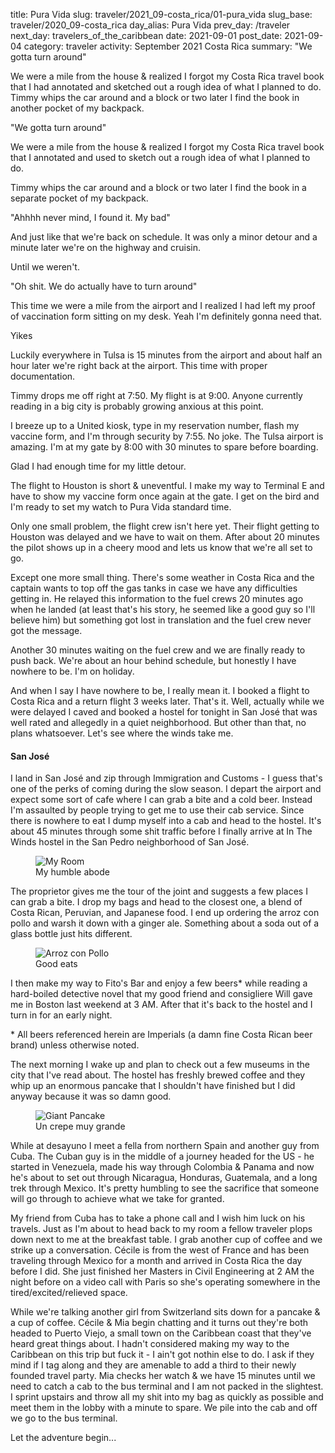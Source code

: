 title: Pura Vida
slug: traveler/2021_09-costa_rica/01-pura_vida
slug_base: traveler/2020_09-costa_rica
day_alias: Pura Vida
prev_day: /traveler
next_day: travelers_of_the_caribbean
date: 2021-09-01
post_date: 2021-09-04
category: traveler
activity: September 2021 Costa Rica
summary: "We gotta turn around"<p>We were a mile from the house & realized I forgot my Costa Rica travel book that I had annotated and sketched out a rough idea of what I planned to do. Timmy whips the car around and a block or two later I find the book in another pocket of my backpack.</p>

"We gotta turn around"

We were a mile from the house & realized I forgot my Costa Rica travel book
that I annotated and used to sketch out a rough idea of what I planned to do.

Timmy whips the car around and a block or two later I find the book in a separate 
pocket of my backpack.

"Ahhhh never mind, I found it. My bad"

And just like that we're back on schedule. It was only a minor detour and a
minute later we're on the highway and cruisin.

Until we weren't.

"Oh shit. We do actually have to turn around"

This time we were a mile from the airport and I realized I had left my proof
of vaccination form sitting on my desk. Yeah I'm definitely gonna need that.

Yikes

Luckily everywhere in Tulsa is 15 minutes from the airport and about half an
hour later we're right back at the airport. This time with proper documentation.

Timmy drops me off right at 7:50. My flight is at 9:00. Anyone currently reading
in a big city is probably growing anxious at this point.

I breeze up to a United kiosk, type in my reservation number, flash my
vaccine form, and I'm through security by 7:55. No joke. The Tulsa airport is
amazing. I'm at my gate by 8:00 with 30 minutes to spare before boarding.

Glad I had enough time for my little detour.

The flight to Houston is short & uneventful. I make my way to Terminal E and have to
show my vaccine form once again at the gate. I get on the bird and I'm ready to
set my watch to Pura Vida standard time.

Only one small problem, the flight crew isn't here yet. Their flight getting to
Houston was delayed and we have to wait on them. After about 20 minutes the
pilot shows up in a cheery mood and lets us know that we're all set to go.

Except one more small thing. There's some weather in Costa Rica and the captain
wants to top off the gas tanks in case we have any difficulties getting in.
He relayed this information to the fuel crews 20 minutes ago when he landed (at
least that's his story, he seemed like a good guy so I'll believe him) but
something got lost in translation and the fuel crew never got the message.

Another 30 minutes waiting on the fuel crew and we are finally ready to push
back. We're about an hour behind schedule, but honestly I have nowhere to be.
I'm on holiday.

And when I say I have nowhere to be, I really mean it. I booked a flight to
Costa Rica and a return flight 3 weeks later. That's it. Well, actually while we
were delayed I caved and booked a hostel for tonight in San Jos&eacute; that was
well rated and allegedly in a quiet neighborhood. But other than that, no plans
whatsoever. Let's see where the winds take me.

<h4 class="article-subheader">San Jos&eacute;</h4>

I land in San Jos&eacute; and zip through Immigration and Customs - I guess that's
one of the perks of coming during the slow season. I depart the airport and
expect some sort of cafe where I can grab a bite and a cold beer. Instead I'm
assaulted by people trying to get me to use their cab service. Since there is
nowhere to eat I dump myself into a cab and head to the hostel. It's about 45
minutes through some shit traffic before I finally arrive at In The Winds hostel
in the San Pedro neighborhood of San Jos&eacute;.

<figure class="figure">
	<img class="figure-img img-fluid rounded" src="/theme/images/traveler/2021_09-costa_rica/itw_room.JPEG" alt="My Room">
	<figcaption class="figure-caption">My humble abode</figcaption>
</figure>

The proprietor gives me the tour
of the joint and suggests a few places I can grab a bite. I drop my bags and
head to the closest one, a blend of Costa Rican, Peruvian, and Japanese food. I
end up ordering the arroz con pollo and warsh it down with a
ginger ale. Something about a soda out of a glass bottle just hits different.

<figure class="figure">
	<img class="figure-img img-fluid rounded" src="/theme/images/traveler/2021_09-costa_rica/arroz_con_pollo.JPEG" alt="Arroz con Pollo">
	<figcaption class="figure-caption">Good eats</figcaption>
</figure>

I then make my way to Fito's Bar and enjoy a few beers* while reading a
hard-boiled detective novel that my good friend and consigliere Will gave me in
Boston last weekend at 3 AM.
After that it's back to the hostel and I turn in for an early night.

\* All beers referenced herein are Imperials (a damn fine Costa Rican beer brand)
unless otherwise noted.

The next morning I wake up and plan to check out a few museums in the city that I've read about.
The hostel has freshly brewed coffee and they whip up an enormous pancake that I
shouldn't have finished but I did anyway because it was so damn good.

<figure class="figure">
	<img class="figure-img img-fluid rounded" src="/theme/images/traveler/2021_09-costa_rica/pancake.JPEG" alt="Giant Pancake">
	<figcaption class="figure-caption">Un crepe muy grande</figcaption>
</figure>

While at desayuno
I meet a fella from northern Spain and another guy from Cuba. The Cuban guy is
in the middle of a journey headed for the US - he started in Venezuela, made his
way through Colombia & Panama and now he's about to set out through Nicaragua,
Honduras, Guatemala, and a long trek through Mexico. It's pretty humbling to see
the sacrifice that someone will go through to achieve what we take for granted.

My friend from Cuba has to take a phone call and I wish him luck on his travels.
Just as I'm about
to head back to my room a fellow traveler plops down next to me at the
breakfast table. I grab another cup of coffee and we strike up a conversation.
C&eacute;cile is from the west of France and has been traveling through Mexico
for a month and arrived in Costa Rica the day before I did. She just finished
her Masters in Civil Engineering at 2 AM the night before on a video call with
Paris so she's operating somewhere in the tired/excited/relieved space.

While we're talking another girl from Switzerland sits down for a pancake & a
cup of coffee. C&eacute;cile & Mia begin chatting and it turns out
they're both headed to Puerto Viejo, a small town on the Caribbean coast that
they've heard great things about. I hadn't considered making my way to the
Caribbean on this trip but fuck it - I ain't got nothin else to do. I
ask if they mind if I tag along and they are amenable to add a third to their
newly founded travel party. Mia checks her
watch & we have 15 minutes until we need to catch a cab to the bus terminal and
I am not packed in the slightest.
I sprint upstairs and throw all my shit into my bag as quickly as possible
and meet them in the lobby with a minute to spare. We pile into the cab and
off we go to the bus terminal.

Let the adventure begin...
